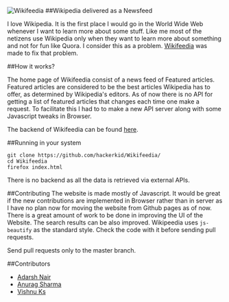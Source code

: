 ![Wikifeedia](https://github.com/hackerkid/Wikifeedia/blob/master/static/wikifeedia.png) 
##Wikipedia delivered as a Newsfeed

I love Wikipedia. It is the first place I would go in the World Wide Web  whenever I want to learn more about some stuff. Like me most of the netizens use Wikipedia only when they want to learn more about something and not for fun like Quora. I consider this as a problem.  [Wikifeedia](http://vishnuks.com/Wikifeedia) was made to fix that problem.  

##How it works?

The home page of Wikifeedia consist of a news feed of Featured articles. Featured articles are considered to be the best articles Wikipedia has to offer, as determined by Wikipedia's editors. As of now there is no API for getting a list of featured articles that changes each time one make a request. To facilitate this I had to to make a new API server along with some Javascript tweaks in Browser.  

The backend of Wikifeedia can be found [here](https://github.com/hackerkid/Wikifeedia-Backend).

##Running in your system
```
git clone https://github.com/hackerkid/Wikifeedia/
cd Wikifeedia
firefox index.html
```

There is no backend as all the data is retrieved via external APIs. 

##Contributing
The website is made mostly of Javascript. It would be great if the new contributions are implemented in Browser rather than in server as I have no plan now for moving the website from Github pages as of now. There is a great amount of work to be done in improving the UI of the Website. The search results can be also improved. Wikipeedia uses `js-beautify` as the standard style. Check the code with it before sending pull requests. 

Send pull requests only to the master branch. 

##Contributors
* [Adarsh Nair](https://github.com/adarshnair01)
* [Anurag Sharma](https://github.com/anurageldorado)
* [Vishnu Ks](https://github.com/hackerkid)
